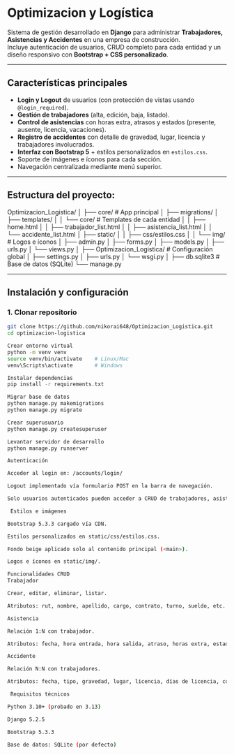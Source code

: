  #  Optimizacion y Logística

Sistema de gestión desarrollado en **Django** para administrar **Trabajadores, Asistencias y Accidentes** en una empresa de construcción.  
Incluye autenticación de usuarios, CRUD completo para cada entidad y un diseño responsivo con **Bootstrap + CSS personalizado**.

---

##  Características principales
-  **Login y Logout** de usuarios (con protección de vistas usando `@login_required`).
-  **Gestión de trabajadores** (alta, edición, baja, listado).
-  **Control de asistencias** con horas extra, atrasos y estados (presente, ausente, licencia, vacaciones).
-  **Registro de accidentes** con detalle de gravedad, lugar, licencia y trabajadores involucrados.
-  **Interfaz con Bootstrap 5** + estilos personalizados en `estilos.css`.
-   Soporte de imágenes e íconos para cada sección.
-   Navegación centralizada mediante menú superior.

---

##  Estructura del proyecto:
Optimizacion_Logistica/
│
├── core/ # App principal
│ ├── migrations/
│ ├── templates/
│ │ └── core/ # Templates de cada entidad
│ │ ├── home.html
│ │ ├── trabajador_list.html
│ │ ├── asistencia_list.html
│ │ └── accidente_list.html
│ ├── static/
│ │ ├── css/estilos.css
│ │ └── img/ # Logos e íconos
│ ├── admin.py
│ ├── forms.py
│ ├── models.py
│ ├── urls.py
│ └── views.py
│
├── Optimizacion_Logistica/ # Configuración global
│ ├── settings.py
│ ├── urls.py
│ └── wsgi.py
│
├── db.sqlite3 # Base de datos (SQLite)
└── manage.py


---

##  Instalación y configuración

### 1. Clonar repositorio
```bash
git clone https://github.com/nikorai648/Optimizacion_Logistica.git
cd optimizacion-logistica

Crear entorno virtual
python -m venv venv
source venv/bin/activate    # Linux/Mac
venv\Scripts\activate       # Windows

Instalar dependencias
pip install -r requirements.txt

Migrar base de datos
python manage.py makemigrations
python manage.py migrate

Crear superusuario
python manage.py createsuperuser

Levantar servidor de desarrollo
python manage.py runserver

Autenticación

Acceder al login en: /accounts/login/

Logout implementado vía formulario POST en la barra de navegación.

Solo usuarios autenticados pueden acceder a CRUD de trabajadores, asistencias y accidentes.

 Estilos e imágenes

Bootstrap 5.3.3 cargado vía CDN.

Estilos personalizados en static/css/estilos.css.

Fondo beige aplicado solo al contenido principal (<main>).

Logos e íconos en static/img/.

Funcionalidades CRUD
Trabajador

Crear, editar, eliminar, listar.

Atributos: rut, nombre, apellido, cargo, contrato, turno, sueldo, etc.

Asistencia

Relación 1:N con trabajador.

Atributos: fecha, hora entrada, hora salida, atraso, horas extra, estado, observaciones.

Accidente

Relación N:N con trabajadores.

Atributos: fecha, tipo, gravedad, lugar, licencia, días de licencia, costo, observaciones.

 Requisitos técnicos

Python 3.10+ (probado en 3.13)

Django 5.2.5

Bootstrap 5.3.3

Base de datos: SQLite (por defecto)
